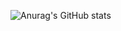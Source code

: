 ![Anurag's GitHub stats](https://github-readme-stats.vercel.app/api?username=bbenchan&show_icons=true&theme=transparent)
